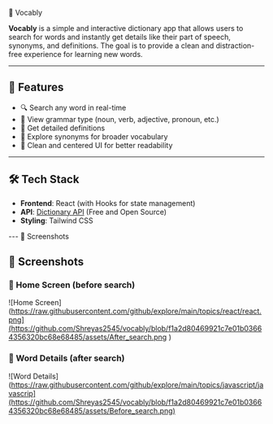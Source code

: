 📘 Vocably

**Vocably** is a simple and interactive dictionary app that allows users to search for words and instantly get details like their part of speech, synonyms, and definitions. The goal is to provide a clean and distraction-free experience for learning new words.

---

## 🚀 Features
- 🔍 Search any word in real-time  
- 📝 View grammar type (noun, verb, adjective, pronoun, etc.)  
- 🧾 Get detailed definitions  
- 👫 Explore synonyms for broader vocabulary  
- 🎨 Clean and centered UI for better readability  

---

## 🛠 Tech Stack
- **Frontend**: React (with Hooks for state management)  
- **API**: [Dictionary API](https://dictionaryapi.dev/) (Free and Open Source)  
- **Styling**: Tailwind CSS  

--- 📸 Screenshots 

## 📸 Screenshots  

### 🔹 Home Screen (before search)  
![Home Screen](https://raw.githubusercontent.com/github/explore/main/topics/react/react.png](https://github.com/Shreyas2545/vocably/blob/f1a2d80469921c7e01b03664356320bc68e68485/assets/After_search.png
)  

### 🔹 Word Details (after search)  
![Word Details](https://raw.githubusercontent.com/github/explore/main/topics/javascript/javascrip](https://github.com/Shreyas2545/vocably/blob/f1a2d80469921c7e01b03664356320bc68e68485/assets/Before_search.png)
